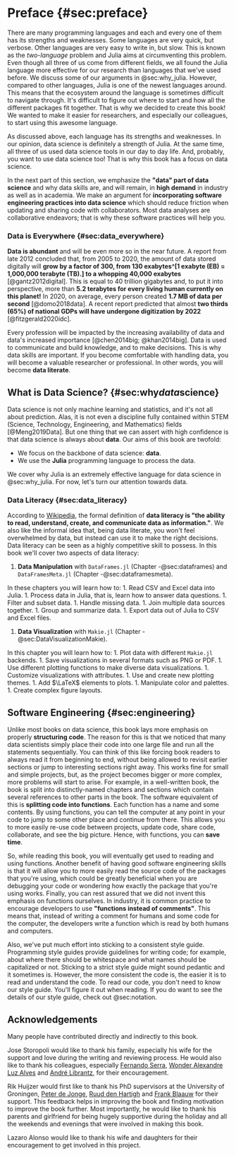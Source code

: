 # Preface {#sec:preface}

There are many programming languages and each and every one of them has its strengths and weaknesses. Some languages are very quick, but verbose. Other languages are very easy to write in, but slow. This is known as the *two-language* problem and Julia aims at circumventing this problem. Even though all three of us come from different fields, we all found the Julia language more effective for our research than languages that we've used before. We discuss some of our arguments in @sec:why_julia. However, compared to other languages, Julia is one of the newest languages around. This means that the ecosystem around the language is sometimes difficult to navigate through. It's difficult to figure out where to start and how all the different packages fit together. That is why we decided to create this book! We wanted to make it easier for researchers, and especially our colleagues, to start using this awesome language.

As discussed above, each language has its strengths and weaknesses. In our opinion, data science is definitely a strength of Julia. At the same time, all three of us used data science tools in our day to day life. And, probably, you want to use data science too! That is why this book has a focus on data science.

In the next part of this section, we emphasize the **"data" part of data science** and why data skills are, and will remain, in **high demand** in industry as well as in academia. We make an argument for **incorporating software engineering practices into data science** which should reduce friction when updating and sharing code with collaborators. Most data analyses are collaborative endeavors; that is why these software practices will help you.

### Data is Everywhere {#sec:data_everywhere}

**Data is abundant** and will be even more so in the near future. A report from late 2012 concluded that, from 2005 to 2020, the amount of data stored digitally will **grow by a factor of 300, from 130 exabytes^[1 exabyte (EB) = 1,000,000 terabyte (TB).] to a whopping 40,000 exabytes** [@gantz2012digital]. This is equal to 40 trillion gigabytes and, to put it into perspective, more than **5.2 terabytes for every living human currently on this planet!** In 2020, on average, every person created **1.7 MB of data per second** [@domo2018data]. A recent report predicted that almost **two thirds (65%) of national GDPs will have undergone digitization by 2022** [@fitzgerald2020idc].

Every profession will be impacted by the increasing availability of data and data's increased importance [@chen2014big; @khan2014big]. Data is used to communicate and build knowledge, and to make decisions. This is why data skills are important. If you become comfortable with handling data, you will become a valuable researcher or professional. In other words, you will become **data literate**.

## What is Data Science? {#sec:why*data*science}

Data science is not only machine learning and statistics, and it's not all about prediction. Alas, it is not even a discipline fully contained within STEM (Science, Technology, Engineering, and Mathematics) fields [@Meng2019Data]. But one thing that we can assert with high confidence is that data science is always about **data**. Our aims of this book are twofold:

  * We focus on the backbone of data science: **data**.
  * We use the **Julia** programming language to process the data.

We cover why Julia is an extremely effective language for data science in @sec:why_julia. For now, let's turn our attention towards data.

### Data Literacy {#sec:data_literacy}

According to [Wikipedia](https://en.wikipedia.org/wiki/Data_literacy), the formal definition of **data literacy is "the ability to read, understand, create, and communicate data as information."**. We also like the informal idea that, being data literate, you won't feel overwhelmed by data, but instead can use it to make the right decisions. Data literacy can be seen as a highly competitive skill to possess. In this book we'll cover two aspects of data literacy:

1. **Data Manipulation** with `DataFrames.jl` (Chapter -@sec:dataframes) and `DataFramesMeta.jl` (Chapter -@sec:dataframesmeta).

In these chapters you will learn how to:     1. Read CSV and Excel data into Julia.     1. Process data in Julia, that is, learn how to answer data questions.     1. Filter and subset data.     1. Handle missing data.     1. Join multiple data sources together.     1. Group and summarize data.     1. Export data out of Julia to CSV and Excel files.

1. **Data Visualization** with `Makie.jl` (Chapter -@sec:DataVisualizationMakie).

In this chapter you will learn how to:     1. Plot data with different `Makie.jl` backends.     1. Save visualizations in several formats such as PNG or PDF.     1. Use different plotting functions to make diverse data visualizations.     1. Customize visualizations with attributes.     1. Use and create new plotting themes.     1. Add $\LaTeX$ elements to plots.     1. Manipulate color and palettes.     1. Create complex figure layouts.

## Software Engineering {#sec:engineering}

Unlike most books on data science, this book lays more emphasis on properly **structuring code**. The reason for this is that we noticed that many data scientists simply place their code into one large file and run all the statements sequentially. You can think of this like forcing book readers to always read it from beginning to end, without being allowed to revisit earlier sections or jump to interesting sections right away. This works fine for small and simple projects, but, as the project becomes bigger or more complex, more problems will start to arise. For example, in a well-written book, the book is split into distinctly-named chapters and sections which contain several references to other parts in the book. The software equivalent of this is **splitting code into functions**. Each function has a name and some contents. By using functions, you can tell the computer at any point in your code to jump to some other place and continue from there. This allows you to more easily re-use code between projects, update code, share code, collaborate, and see the big picture. Hence, with functions, you can **save time**.

So, while reading this book, you will eventually get used to reading and using functions. Another benefit of having good software engineering skills is that it will allow you to more easily read the source code of the packages that you're using, which could be greatly beneficial when you are debugging your code or wondering how exactly the package that you're using works. Finally, you can rest assured that we did not invent this emphasis on functions ourselves. In industry, it is common practice to encourage developers to use **"functions instead of comments"**. This means that, instead of writing a comment for humans and some code for the computer, the developers write a function which is read by both humans and computers.

Also, we've put much effort into sticking to a consistent style guide. Programming style guides provide guidelines for writing code; for example, about where there should be whitespace and what names should be capitalized or not. Sticking to a strict style guide might sound pedantic and it sometimes is. However, the more consistent the code is, the easier it is to read and understand the code. To read our code, you don't need to know our style guide. You'll figure it out when reading. If you do want to see the details of our style guide, check out @sec:notation.

## Acknowledgements

Many people have contributed directly and indirectly to this book.

Jose Storopoli would like to thank his family, especially his wife for the support and love during the writing and reviewing process. He would also like to thank his colleagues, especially [Fernando Serra](https://orcid.org/0000-0002-8178-7313), [Wonder Alexandre Luz Alves](https://orcid.org/0000-0003-0430-950X) and [André Librantz](https://orcid.org/0000-0001-8599-9009), for their encouragement.

Rik Huijzer would first like to thank his PhD supervisors at the University of Groningen, [Peter de Jonge](https://www.rug.nl/staff/peter.de.jonge/), [Ruud den Hartigh](https://www.rug.nl/staff/j.r.den.hartigh/) and [Frank Blaauw](https://frankblaauw.nl/) for their support. This feedback helps in improving the book and finding motivation to improve the book further. Most importantly, he would like to thank his parents and girlfriend for being hugely supportive during the holiday and all the weekends and evenings that were involved in making this book.

Lazaro Alonso would like to thank his wife and daughters for their encouragement to get involved in this project.


